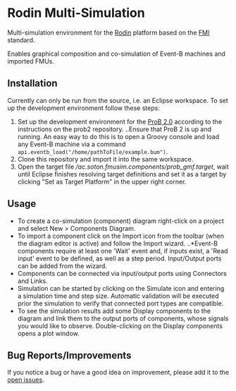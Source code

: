 Rodin Multi-Simulation
======================

Multi-simulation environment for the [Rodin](http://sourceforge.net/projects/rodin-b-sharp/) platform based on the [FMI](https://www.fmi-standard.org) standard.

Enables graphical composition and co-simulation of Event-B machines and imported FMUs.

Installation
------------
Currently can only be run from the source, i.e. an Eclipse workspace. To set up the development environment follow these steps:

1. Set up the development environment for the [ProB 2.0](https://github.com/bendisposto/prob2) according to the instructions on the prob2 repository.
..Ensure that ProB 2 is up and running. An easy way to do this is to open a Groovy console and load any Event-B machine via a command `api.eventb_load("/home/pathToFile/example.bum")`.
2. Clone this repository and import it into the same workspace.
3. Open the target file */ac.soton.fmusim.components/prob_gmf.target*, wait until Eclipse finishes resolving target definitions and set it as a target by clicking "Set as Target Platform" in the upper right corner.

Usage
-----
* To create a co-simulation (component) diagram right-click on a project and select New > Components Diagram.
* To import a component click on the Import icon from the toolbar (when the diagram editor is active) and follow the Import wizard.
..*Event-B components require at least one 'Wait' event and, if inputs exist, a 'Read input' event to be defined, as well as a step period. Input/Output ports can be added from the wizard.
* Components can be connected via input/output ports using Connectors and Links.
* Simulation can be started by clicking on the Simulate icon and entering a simulation time and step size. Automatic validation will be executed prior the simulation to verify that connected port types are compatible.
* To see the simulation results add some Display components to the diagram and link them to the output ports of components, whose signals you would like to observe. Double-clicking on the Display components opens a plot window.

Bug Reports/Improvements
------------------------
If you notice a bug or have a good idea on improvement, please add it to the [open issues](https://github.com/snursmumrik/fmusim-rodin/issues?state=open).
